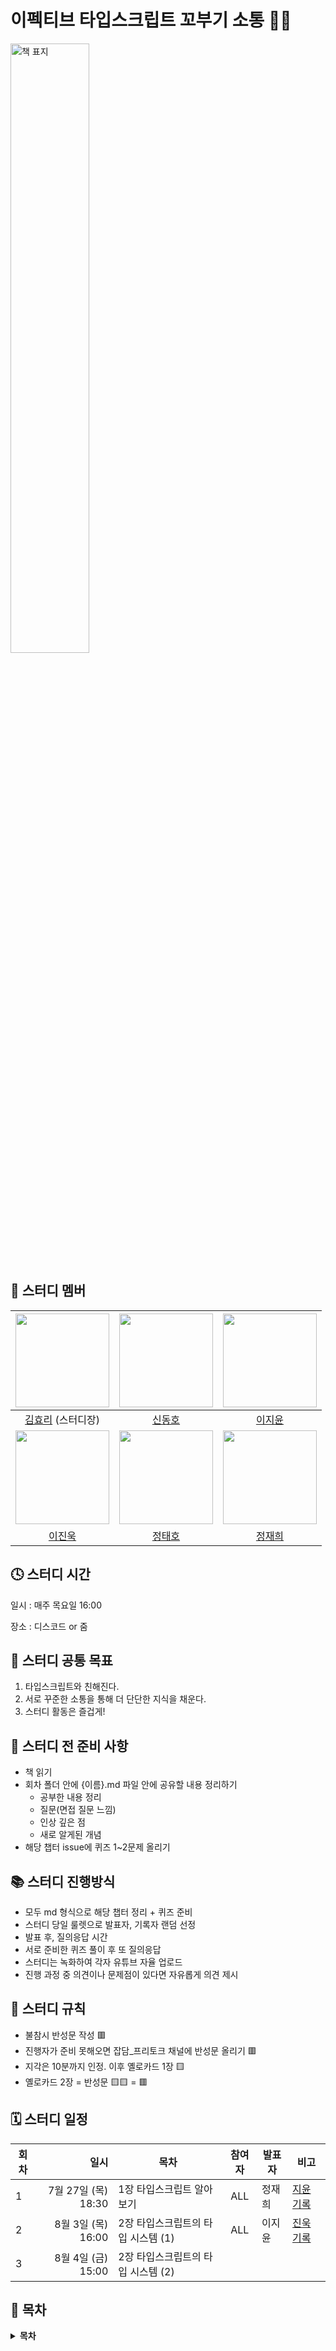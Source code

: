# 이펙티브 타입스크립트 꼬부기 소통 🐢💬

<img src="https://github.com/prgrms-web-devcourse/FEDC4-TypeScript-Kkobugi-Study/assets/97094709/88ddc91f-b84b-4cac-aa29-8eef374d98f1" width="50%" alt="책 표지" />

## 🐢 스터디 멤버

|  <img src="https://github.com/hyoribogo.png" width="150">   | <img src="https://github.com/khakhiD.png" width="150"> | <img src="https://github.com/JIY00N2.png" width="150"> |
|:------------------------------------------------:|:--------------------------------------------:|:---------------------------------------------:|
|    [김효리](https://github.com/hyoribogo) (스터디장)      |   [신동호](https://github.com/khakhiD)    |     [이지윤](https://github.com/JIY00N2)  |
| <img src="https://github.com/dlwl98.png" width="150"> | <img src="https://github.com/Jeong-Taeho.png" width="150"> | <img src="https://github.com/oaoong.png" width="150"> |  
| [이진욱](https://github.com/dlwl98)  |  [정태호](https://github.com/Jeong-Taeho)  | [정재희](https://github.com/oaoong) |




## 🕓 스터디 시간

일시 : 매주 목요일 16:00

장소 : 디스코드 or 줌

## 🚩 스터디 공통 목표

1. 타입스크립트와 친해진다.
2. 서로 꾸준한 소통을 통해 더 단단한 지식을 채운다.
3. 스터디 활동은 즐겁게!

## 🛒 스터디 전 준비 사항

- 책 읽기
- 회차 폴더 안에 {이름}.md 파일 안에 공유할 내용 정리하기
  - 공부한 내용 정리
  - 질문(면접 질문 느낌)
  - 인상 깊은 점
  - 새로 알게된 개념
- 해당 챕터 issue에 퀴즈 1~2문제 올리기

## 📚 스터디 진행방식

- 모두 md 형식으로 해당 챕터 정리 + 퀴즈 준비
- 스터디 당일 룰렛으로 발표자, 기록자 랜덤 선정
- 발표 후, 질의응답 시간
- 서로 준비한 퀴즈 풀이 후 또 질의응답
- 스터디는 녹화하여 각자 유튜브 자율 업로드
- 진행 과정 중 의견이나 문제점이 있다면 자유롭게 의견 제시

## 🧾 스터디 규칙

- 불참시 반성문 작성 🟥
- 진행자가 준비 못해오면 잡담_프리토크 채널에 반성문 올리기 🟥
- 지각은 10분까지 인정. 이후 옐로카드 1장 🟨
- 옐로카드 2장 = 반성문 🟨🟨 = 🟥

## 🗓 스터디 일정

| 회차 | 일시                | 목차                | 참여자               | 발표자           | 비고                       |
| ---- |------------------:|-------------------|:-----------------:|---------------|--------------------------|
| 1    | 7월 27일 (목) 18:30  | 1장 타입스크립트 알아보기  | ALL | 정재희 | [지윤 기록](https://www.notion.so/5f90ee86fcfe43218163901905ba94b3) |
| 2   |  8월 3일 (목) 16:00 | 2장 타입스크립트의 타입 시스템 (1) | ALL | 이지윤 | [진욱 기록](https://www.notion.so/0547fb65509f4680aa5eddc3b102e22e) |
| 3   | 8월 4일 (금) 15:00 | 2장 타입스크립트의 타입 시스템 (2) |  |  | |

## 📍 목차

<details>
<summary> <b> 목차 </b>  </summary>
<div>
1장 타입스크립트 알아보기<br>
<br>
아이템 1 타입스크립트와 자바스크립트의 관계 이해하기<br>
아이템 2 타입스크립트 설정 이해하기<br>
아이템 3 코드 생성과 타입이 관계없음을 이해하기<br>
아이템 4 구조적 타이핑에 익숙해지기<br>
아이템 5 any 타입 지양하기<br>
<br>
2장 타입스크립트의 타입 시스템<br>
<br>
아이템 6 편집기를 사용하여 타입 시스템 탐색하기<br>
아이템 7 타입이 값들의 집합이라고 생각하기<br>
아이템 8 타입 공간과 값 공간의 심벌 구분하기<br>
아이템 9 타입 단언보다는 타입 선언을 사용하기<br>
아이템 10 객체 래퍼 타입 피하기<br>
아이템 11 잉여 속성 체크의 한계 인지하기<br>
아이템 12 함수 표현식에 타입 적용하기<br>
아이템 13 타입과 인터페이스의 차이점 알기<br>
아이템 14 타입 연산과 제너릭 사용으로 반복 줄이기<br>
아이템 15 동적 데이터에 인덱스 시그니처 사용하기<br>
아이템 16 number 인덱스 시그니처보다는 Array, 튜플, ArrayLike를 사용하기<br>
아이템 17 변경 관련된 오류 방지를 위해 readonly 사용하기<br>
아이템 18 매핑된 타입을 사용하여 값을 동기화하기<br>
<br>
3장 타입 추론<br>
<br>
아이템 19 추론 가능한 타입을 사용해 장황한 코드 방지하기<br>
아이템 20 다른 타입에는 다른 변수 사용하기<br>
아이템 21 타입 넓히기<br>
아이템 22 타입 좁히기<br>
아이템 23 한꺼번에 객체 생성하기<br>
아이템 24 일관성 있는 별칭 사용하기<br>
아이템 25 비동기 코드에는 콜백 대신 async 함수 사용하기<br>
아이템 26 타입 추론에 문맥이 어떻게 사용되는지 이해하기<br>
아이템 27 함수형 기법과 라이브러리로 타입 흐름 유지하기<br>
<br>
4장 타입 설계<br>
<br>
아이템 28 유효한 상태만 표현하는 타입을 지향하기<br>
아이템 29 사용할 때는 너그럽게, 생성할 때는 엄격하게<br>
아이템 30 문서에 타입 정보를 쓰지 않기<br>
아이템 31 타입 주변에 null 값 배치하기<br>
아이템 32 유니온의 인터페이스보다는 인터페이스의 유니온을 사용하기<br>
아이템 33 string 타입보다 더 구체적인 타입 사용하기<br>
아이템 34 부정확한 타입보다는 미완성 타입을 사용하기<br>
아이템 35 데이터가 아닌, API와 명세를 보고 타입 만들기<br>
아이템 36 해당 분야의 용어로 타입 이름 짓기<br>
아이템 37 공식 명칭에는 상표를 붙이기<br>
<br>
5장 any 다루기<br>
<br>
아이템 38 any 타입은 가능한 한 좁은 범위에서만 사용하기<br>
아이템 39 any를 구체적으로 변형해서 사용하기<br>
아이템 40 함수 안으로 타입 단언문 감추기<br>
아이템 41 any의 진화를 이해하기<br>
아이템 42 모르는 타입의 값에는 any 대신 unknown을 사용하기<br>
아이템 43 몽키 패치보다는 안전한 타입을 사용하기<br>
아이템 44 타입 커버리지를 추적하여 타입 안전성 유지하기<br>
<br>
6장 타입 선언과 @types<br>
<br>
아이템 45 devDependencies에 typescript와 @types 추가하기<br>
아이템 46 타입 선언과 관련된 세 가지 버전 이해하기<br>
아이템 47 공개 API에 등장하는 모든 타입을 익스포트하기<br>
아이템 48 API 주석에 TSDoc 사용하기<br>
아이템 49 콜백에서 this에 대한 타입 제공하기<br>
아이템 50 오버로딩 타입보다는 조건부 타입을 사용하기<br>
아이템 51 의존성 분리를 위해 미러 타입을 사용하기<br>
아이템 52 테스팅 타입의 함정에 주의하기<br>
<br>
7장 코드를 작성하고 실행하기<br>
<br>
아이템 53 타입스크립트 기능보다는 ECMAScript 기능을 사용하기<br>
아이템 54 객체를 순회하는 노하우<br>
아이템 55 DOM 계층 구조 이해하기<br>
아이템 56 정보를 감추는 목적으로 private 사용하지 않기<br>
아이템 57 소스맵을 사용하여 타입스크립트 디버깅하기<br>
<br>
8장 타입스크립트로 마이그레이션하기<br>
<br>
아이템 58 모던 자바스크립트로 작성하기<br>
아이템 59 타입스크립트 도입 전에 @ts-check와 JSDoc으로 시험해 보기<br>
아이템 60 allowJs로 타입스크립트와 자바스크립트 같이 사용하기<br>
아이템 61 의존성 관계에 따라 모듈 단위로 전환하기<br>
아이템 62 마이그레이션의 완성을 위해 noImplicitAny 설정하기

</div>
</details>

